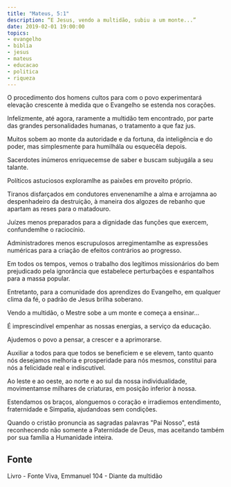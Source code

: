 ```yaml
---
title: "Mateus, 5:1"
description: “E Jesus, vendo a multidão, subiu a um monte...”
date: 2019-02-01 19:00:00
topics: 
- evangelho
- biblia
- jesus
- mateus
- educacao
- politica
- riqueza
---
```


O procedimento dos homens cultos para com o povo experimentará
elevação crescente à medida que o Evangelho se estenda nos corações.

Infelizmente, até agora, raramente a multidão tem encontrado, por parte das
grandes personalidades humanas, o tratamento a que faz jus.

Muitos sobem ao monte da autoridade e da fortuna, da inteligência e do
poder, mas simplesmente para humilhá­la ou esquecê­la depois.

Sacerdotes inúmeros enriquecem­se de saber e buscam subjugá­la a seu
talante.

Políticos astuciosos exploram­lhe as paixões em proveito próprio.

Tiranos disfarçados em condutores envenenam­lhe a alma e arrojam­na ao
despenhadeiro da destruição, à maneira dos algozes de rebanho que apartam as reses
para o matadouro.

Juízes menos preparados para a dignidade das funções que exercem,
confundem­lhe o raciocínio.

Administradores menos escrupulosos arregimentam­lhe as expressões
numéricas para a criação de efeitos contrários ao progresso.

Em todos os tempos, vemos o trabalho dos legítimos missionários do bem
prejudicado pela ignorância que estabelece perturbações e espantalhos para a massa
popular.

Entretanto, para a comunidade dos aprendizes do Evangelho, em qualquer
clima da fé, o padrão de Jesus brilha soberano.

Vendo a multidão, o Mestre sobe a um monte e começa a ensinar...

É imprescindível empenhar as nossas energias, a serviço da educação.

Ajudemos o povo a pensar, a crescer e a aprimorar­se.

Auxiliar a todos para que todos se beneficiem e se elevem, tanto quanto nós
desejamos melhoria e prosperidade para nós mesmos, constitui para nós a felicidade
real e indiscutível.

Ao leste e ao oeste, ao norte e ao sul da nossa individualidade,
movimentam­se milhares de criaturas, em posição inferior à nossa.

Estendamos os braços, alonguemos o coração e irradiemos entendimento,
fraternidade e Simpatia, ajudando­as sem condições.

Quando o cristão pronuncia as sagradas palavras "Pai Nosso", está
reconhecendo não somente a Paternidade de Deus, mas aceitando também por sua
família a Humanidade inteira.


## Fonte
Livro - Fonte Viva, Emmanuel
104 - Diante da multidão
